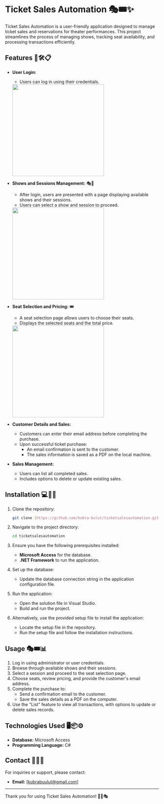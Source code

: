 # Ticket Sales Automation 🎭🎟️✨

Ticket Sales Automation is a user-friendly application designed to manage ticket sales and reservations for theater performances. This project streamlines the process of managing shows, tracking seat availability, and processing transactions efficiently. 

## Features 🌟🛠️📋

- **User Login:**

  - Users can log in using their credentials. 
   <img src="https://github.com/user-attachments/assets/d9894dc0-938d-461b-9c0a-254dcb3b7c77" width="300" height="300" />



- **Shows and Sessions Management:** 🎭📅

  - After login, users are presented with a page displaying available shows and their sessions.
  - Users can select a show and session to proceed.
  <img src="https://github.com/user-attachments/assets/f886dbd2-61b8-47ff-becc-db40371b67cf" width="300" height="300" />


- **Seat Selection and Pricing:** 🎟️

  - A seat selection page allows users to choose their seats.
  - Displays the selected seats and the total price. 
  <img src="https://github.com/user-attachments/assets/4eb49a1a-e8ab-4af8-b7f8-51241925b1d7" width="300" height="300" />

- **Customer Details and Sales:**

  - Customers can enter their email address before completing the purchase.
  - Upon successful ticket purchase:
    - An email confirmation is sent to the customer.
    - The sales information is saved as a PDF on the local machine. 

- **Sales Management:**

  - Users can list all completed sales.
  - Includes options to delete or update existing sales. 

## Installation 💻🔧🚀

1. Clone the repository:

   ```bash
   git clone [https://github.com/kubra-bulut/ticketsalesautomation.git](https://github.com/kubra-bulut/TicketSalesAutomation.git)
   ```

2. Navigate to the project directory:

   ```bash
   cd ticketsalesautomation
   ```

3. Ensure you have the following prerequisites installed:

   - **Microsoft Access** for the database.
   - **.NET Framework** to run the application. 

4. Set up the database:

   - Update the database connection string in the application configuration file.

5. Run the application:

   - Open the solution file in Visual Studio.
   - Build and run the project. 

6. Alternatively, use the provided setup file to install the application:

   - Locate the setup file in the repository.
   - Run the setup file and follow the installation instructions. 

## Usage 🎭🎟️📊

1. Log in using administrator or user credentials. 
2. Browse through available shows and their sessions. 
3. Select a session and proceed to the seat selection page. 
4. Choose seats, review pricing, and provide the customer's email address. 
5. Complete the purchase to:
   - Send a confirmation email to the customer.
   - Save the sales details as a PDF on the computer. 
6. Use the "List" feature to view all transactions, with options to update or delete sales records. 

## Technologies Used 🖥️📦⚙️

- **Database:** Microsoft Access
- **Programming Language:** C# 



## Contact 📧💬🌟

For inquiries or support, please contact:

- **Email:** [[kubrabuulut@gmail.com](mailto\:your-email@example.com)]

---

Thank you for using Ticket Sales Automation! 🎉🙌🎭

